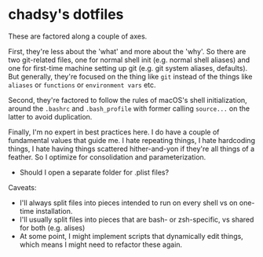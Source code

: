 # chadsy's dotfiles

These are factored along a couple of axes.

First, they're less about the 'what' and more about the 'why'. So there are two git-related files, one for normal shell init (e.g. normal shell aliases) and one for first-time machine setting up git (e.g. git system aliases, defaults). But generally, they're focused on the thing like `git` instead of the things like `aliases` or `functions` or `environment vars` etc.

Second, they're factored to follow the rules of macOS's shell initialization, around the `.bashrc` and `.bash_profile` with former calling `source...` on the latter to avoid duplication.

Finally, I'm no expert in best practices here. I do have a couple of fundamental values that guide me. I hate repeating things, I hate hardcoding things, I hate having things scattered hither-and-yon if they're all things of a feather. So I optimize for consolidation and parameterization.

* Should I open a separate folder for .plist files?

Caveats:

* I'll always split files into pieces intended to run on every shell vs on one-time installation.
* I'll usually split files into pieces that are bash- or zsh-specific, vs shared for both (e.g. alises)
* At some point, I might implement scripts that dynamically edit things, which means I might need to refactor these again.
